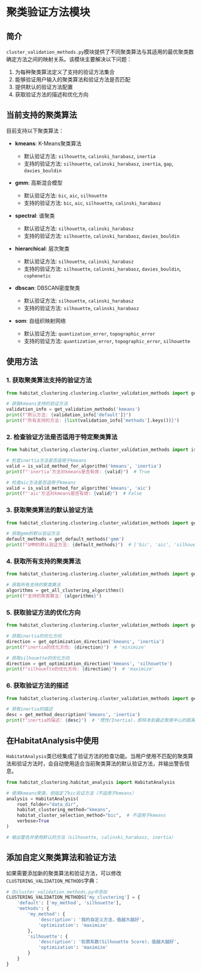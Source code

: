 # 聚类验证方法模块

## 简介

`cluster_validation_methods.py`模块提供了不同聚类算法与其适用的最优聚类数确定方法之间的映射关系。该模块主要解决以下问题：

1. 为每种聚类算法定义了支持的验证方法集合
2. 能够验证用户输入的聚类算法和验证方法是否匹配
3. 提供默认的验证方法配置
4. 获取验证方法的描述和优化方向

## 当前支持的聚类算法

目前支持以下聚类算法：

- **kmeans**: K-Means聚类算法
  - 默认验证方法: `silhouette`, `calinski_harabasz`, `inertia`
  - 支持的验证方法: `silhouette`, `calinski_harabasz`, `inertia`, `gap`, `davies_bouldin`

- **gmm**: 高斯混合模型
  - 默认验证方法: `bic`, `aic`, `silhouette`
  - 支持的验证方法: `bic`, `aic`, `silhouette`, `calinski_harabasz`

- **spectral**: 谱聚类
  - 默认验证方法: `silhouette`, `calinski_harabasz`
  - 支持的验证方法: `silhouette`, `calinski_harabasz`, `davies_bouldin`

- **hierarchical**: 层次聚类
  - 默认验证方法: `silhouette`, `calinski_harabasz`
  - 支持的验证方法: `silhouette`, `calinski_harabasz`, `davies_bouldin`, `cophenetic`

- **dbscan**: DBSCAN密度聚类
  - 默认验证方法: `silhouette`, `calinski_harabasz`
  - 支持的验证方法: `silhouette`, `calinski_harabasz`

- **som**: 自组织映射网络
  - 默认验证方法: `quantization_error`, `topographic_error`
  - 支持的验证方法: `quantization_error`, `topographic_error`, `silhouette`

## 使用方法

### 1. 获取聚类算法支持的验证方法

```python
from habitat_clustering.clustering.cluster_validation_methods import get_validation_methods

# 获取kmeans支持的验证方法
validation_info = get_validation_methods('kmeans')
print(f"默认方法: {validation_info['default']}")
print(f"所有支持的方法: {list(validation_info['methods'].keys())}")
```

### 2. 检查验证方法是否适用于特定聚类算法

```python
from habitat_clustering.clustering.cluster_validation_methods import is_valid_method_for_algorithm

# 检查inertia方法是否适用于kmeans
valid = is_valid_method_for_algorithm('kmeans', 'inertia')
print(f"'inertia'方法对kmeans是否有效: {valid}")  # True

# 检查aic方法是否适用于kmeans
valid = is_valid_method_for_algorithm('kmeans', 'aic')
print(f"'aic'方法对kmeans是否有效: {valid}")  # False
```

### 3. 获取聚类算法的默认验证方法

```python
from habitat_clustering.clustering.cluster_validation_methods import get_default_methods

# 获取gmm的默认验证方法
default_methods = get_default_methods('gmm')
print(f"GMM的默认验证方法: {default_methods}")  # ['bic', 'aic', 'silhouette']
```

### 4. 获取所有支持的聚类算法

```python
from habitat_clustering.clustering.cluster_validation_methods import get_all_clustering_algorithms

# 获取所有支持的聚类算法
algorithms = get_all_clustering_algorithms()
print(f"支持的聚类算法: {algorithms}")
```

### 5. 获取验证方法的优化方向

```python
from habitat_clustering.clustering.cluster_validation_methods import get_optimization_direction

# 获取inertia的优化方向
direction = get_optimization_direction('kmeans', 'inertia')
print(f"inertia的优化方向: {direction}")  # 'minimize'

# 获取silhouette的优化方向
direction = get_optimization_direction('kmeans', 'silhouette')
print(f"silhouette的优化方向: {direction}")  # 'maximize'
```

### 6. 获取验证方法的描述

```python
from habitat_clustering.clustering.cluster_validation_methods import get_method_description

# 获取inertia的描述
desc = get_method_description('kmeans', 'inertia')
print(f"inertia的描述: {desc}")  # '惯性(Inertia)，即样本到最近聚类中心的距离平方和，值越小越好'
```

## 在HabitatAnalysis中使用

`HabitatAnalysis`类已经集成了验证方法的检查功能。当用户使用不匹配的聚类算法和验证方法时，会自动使用适合当前聚类算法的默认验证方法，并输出警告信息。

```python
from habitat_clustering.habitat_analysis import HabitatAnalysis

# 使用kmeans聚类，但指定了bic验证方法（不适用于kmeans）
analysis = HabitatAnalysis(
    root_folder="data_dir",
    habitat_clustering_method="kmeans",
    habitat_cluster_selection_method="bic",  # 不适用于kmeans
    verbose=True
)

# 输出警告并使用默认的方法（silhouette, calinski_harabasz, inertia）
```

## 添加自定义聚类算法和验证方法

如果需要添加新的聚类算法和验证方法，可以修改`CLUSTERING_VALIDATION_METHODS`字典：

```python
# 在cluster_validation_methods.py中添加
CLUSTERING_VALIDATION_METHODS['my_clustering'] = {
    'default': ['my_method', 'silhouette'],
    'methods': {
        'my_method': {
            'description': '我的自定义方法，值越大越好',
            'optimization': 'maximize'
        },
        'silhouette': {
            'description': '轮廓系数(Silhouette Score)，值越大越好',
            'optimization': 'maximize'
        }
    }
}
``` 